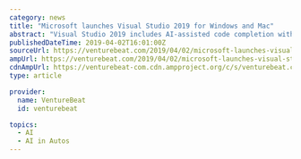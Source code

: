 ```yaml
---
category: news
title: "Microsoft launches Visual Studio 2019 for Windows and Mac"
abstract: "Visual Studio 2019 includes AI-assisted code completion with Visual Studio IntelliCode ... As for debugging, stepping performance is improved and search capabilities have been added to the Autos, Locals, and Watch windows. You can also expect improvements ..."
publishedDateTime: 2019-04-02T16:01:00Z
sourceUrl: https://venturebeat.com/2019/04/02/microsoft-launches-visual-studio-2019-for-windows-and-mac/
ampUrl: https://venturebeat.com/2019/04/02/microsoft-launches-visual-studio-2019-for-windows-and-mac/amp/
cdnAmpUrl: https://venturebeat-com.cdn.ampproject.org/c/s/venturebeat.com/2019/04/02/microsoft-launches-visual-studio-2019-for-windows-and-mac/amp/
type: article

provider:
  name: VentureBeat
  id: venturebeat

topics:
  - AI
  - AI in Autos
---
```

